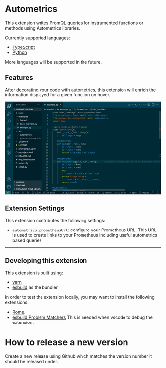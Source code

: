 # Autometrics

This extension writes PromQL queries for instrumented functions or methods using
Autometrics libraries.

Currently supported languages:

- [TypeScript](https://www.npmjs.com/package/autometrics)
- [Python](https://pypi.org/project/autometrics/)

More languages will be supported in the future.

## Features

After decorating your code with autometrics, this extension will enrich the
information displayed for a given function on hover.

![Enhanced autometrics information](./images/demo.gif)

## Extension Settings

This extension contributes the following settings:

- `autometrics.prometheusUrl`: configure your Prometheus URL. This URL is used
  to create links to your Prometheus including useful autometrics based queries

---

## Developing this extension

This extension is built using:

- [yarn](yarnpkg.com)
- [esbuild](https://github.com/evanw/esbuild) as the bundler

In order to test the extension locally, you may want to install the following
extensions:

- [Rome](https://marketplace.visualstudio.com/items?itemName=rome.rome).
- [esbuild Problem Matchers](https://marketplace.visualstudio.com/items?itemName=connor4312.esbuild-problem-matchers)
  This is needed when vscode to debug the extension.

# How to release a new version

Create a new release using Github which matches the version number it should be
released under.
